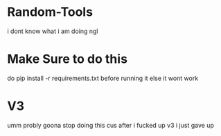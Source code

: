 # Random-Tools
i dont know what i am doing ngl
# Make Sure to do this
do pip install -r requirements.txt
before running it else it wont work
# V3
umm probly goona stop doing this cus after i fucked up v3 i just gave up
